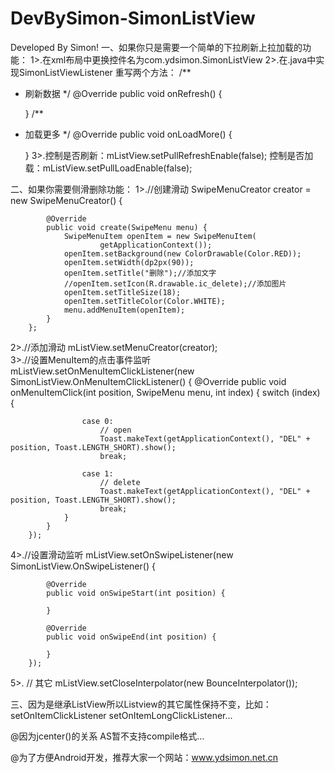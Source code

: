 # DevBySimon-SimonListView
Developed By Simon!
一、如果你只是需要一个简单的下拉刷新上拉加载的功能：
1>.在xml布局中更换控件名为com.ydsimon.SimonListView
2>.在.java中实现SimonListViewListener
  重写两个方法： 
  /**
  * 刷新数据
  */
  @Override
    public void onRefresh() {
        
    }
  /**
  * 加载更多
  */
   @Override
    public void onLoadMore() {
        
    }
3>.控制是否刷新：mListView.setPullRefreshEnable(false);
   控制是否加载：mListView.setPullLoadEnable(false);

二、如果你需要侧滑删除功能：
1>.//创建滑动
  SwipeMenuCreator creator = new SwipeMenuCreator() {

            @Override
            public void create(SwipeMenu menu) {
                SwipeMenuItem openItem = new SwipeMenuItem(
                        getApplicationContext());
                openItem.setBackground(new ColorDrawable(Color.RED));
                openItem.setWidth(dp2px(90));
                openItem.setTitle("删除");//添加文字
                //openItem.setIcon(R.drawable.ic_delete);//添加图片
                openItem.setTitleSize(18);
                openItem.setTitleColor(Color.WHITE);
                menu.addMenuItem(openItem);
            }
        };
2>.//添加滑动
  mListView.setMenuCreator(creator);   
3>.//设置MenuItem的点击事件监听
  mListView.setOnMenuItemClickListener(new SimonListView.OnMenuItemClickListener() {
            @Override
            public void onMenuItemClick(int position, SwipeMenu menu, int index) {
                switch (index) {
                
                    case 0:
                        // open
                        Toast.makeText(getApplicationContext(), "DEL" + position, Toast.LENGTH_SHORT).show();
                        break;
                        
                    case 1:
                        // delete
                        Toast.makeText(getApplicationContext(), "DEL" + position, Toast.LENGTH_SHORT).show();
                        break;
                }
            }
        });
4>.//设置滑动监听
  mListView.setOnSwipeListener(new SimonListView.OnSwipeListener() {

            @Override
            public void onSwipeStart(int position) {

            }

            @Override
            public void onSwipeEnd(int position) {

            }
        });        
5>. // 其它
		mListView.setCloseInterpolator(new BounceInterpolator());   
		
三、因为是继承ListView所以Listview的其它属性保持不变，比如：setOnItemClickListener	setOnItemLongClickListener...




  @因为jcenter()的关系  AS暂不支持compile格式...
  
  @为了方便Android开发，推荐大家一个网站：www.ydsimon.net.cn
  
  
  
  
  
  
  
